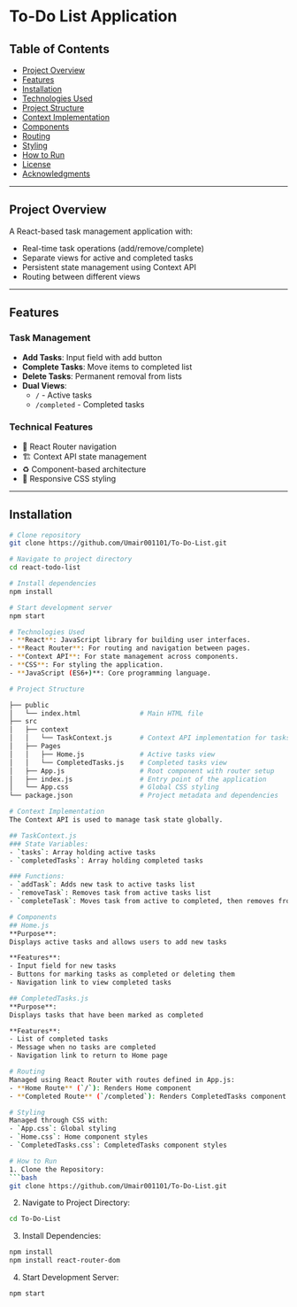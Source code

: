 # To-Do List Application

## Table of Contents
- [Project Overview](#project-overview)
- [Features](#features)
- [Installation](#installation)
- [Technologies Used](#technologies-used)
- [Project Structure](#project-structure)
- [Context Implementation](#context-implementation)
- [Components](#components)
- [Routing](#routing)
- [Styling](#styling)
- [How to Run](#how-to-run)
- [License](#license)
- [Acknowledgments](#acknowledgments)

---

## Project Overview
A React-based task management application with:
- Real-time task operations (add/remove/complete)
- Separate views for active and completed tasks
- Persistent state management using Context API
- Routing between different views

---

## Features
### Task Management
- **Add Tasks**: Input field with add button
- **Complete Tasks**: Move items to completed list
- **Delete Tasks**: Permanent removal from lists
- **Dual Views**: 
  - `/` - Active tasks
  - `/completed` - Completed tasks

### Technical Features
- 🧭 React Router navigation
- 🏗️ Context API state management
- ♻️ Component-based architecture
- 📱 Responsive CSS styling

---

## Installation
```bash
# Clone repository
git clone https://github.com/Umair001101/To-Do-List.git

# Navigate to project directory
cd react-todo-list

# Install dependencies
npm install

# Start development server
npm start

# Technologies Used
- **React**: JavaScript library for building user interfaces.
- **React Router**: For routing and navigation between pages.
- **Context API**: For state management across components.
- **CSS**: For styling the application.
- **JavaScript (ES6+)**: Core programming language.

# Project Structure

├── public
│   └── index.html               # Main HTML file
├── src
│   ├── context
│   │   └── TaskContext.js       # Context API implementation for tasks
│   ├── Pages
│   │   ├── Home.js              # Active tasks view
│   │   └── CompletedTasks.js    # Completed tasks view
│   ├── App.js                   # Root component with router setup
│   ├── index.js                 # Entry point of the application
│   └── App.css                  # Global CSS styling
└── package.json                 # Project metadata and dependencies

# Context Implementation
The Context API is used to manage task state globally.

## TaskContext.js
### State Variables:
- `tasks`: Array holding active tasks
- `completedTasks`: Array holding completed tasks

### Functions:
- `addTask`: Adds new task to active tasks list
- `removeTask`: Removes task from active tasks list
- `completeTask`: Moves task from active to completed, then removes from active tasks

# Components
## Home.js
**Purpose**:  
Displays active tasks and allows users to add new tasks

**Features**:
- Input field for new tasks
- Buttons for marking tasks as completed or deleting them
- Navigation link to view completed tasks

## CompletedTasks.js
**Purpose**:  
Displays tasks that have been marked as completed

**Features**:
- List of completed tasks
- Message when no tasks are completed
- Navigation link to return to Home page

# Routing
Managed using React Router with routes defined in App.js:
- **Home Route** (`/`): Renders Home component
- **Completed Route** (`/completed`): Renders CompletedTasks component

# Styling
Managed through CSS with:
- `App.css`: Global styling
- `Home.css`: Home component styles
- `CompletedTasks.css`: CompletedTasks component styles

# How to Run
1. Clone the Repository:
```bash
git clone https://github.com/Umair001101/To-Do-List.git
```
2. Navigate to Project Directory:
```bash
cd To-Do-List
```
3. Install Dependencies:
```bash
npm install
npm install react-router-dom
```
4. Start Development Server:
```bash
npm start
```
